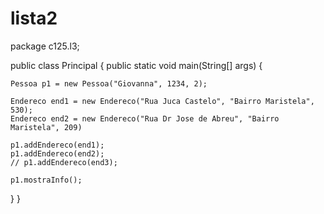 # lista2
package c125.l3;

public class Principal {
    public static void main(String[] args) {

    Pessoa p1 = new Pessoa("Giovanna", 1234, 2);

    Endereco end1 = new Endereco("Rua Juca Castelo", "Bairro Maristela", 530);
    Endereco end2 = new Endereco("Rua Dr Jose de Abreu", "Bairro Maristela", 209)

    p1.addEndereco(end1);
    p1.addEndereco(end2);
    // p1.addEndereco(end3);

    p1.mostraInfo();
}
}
